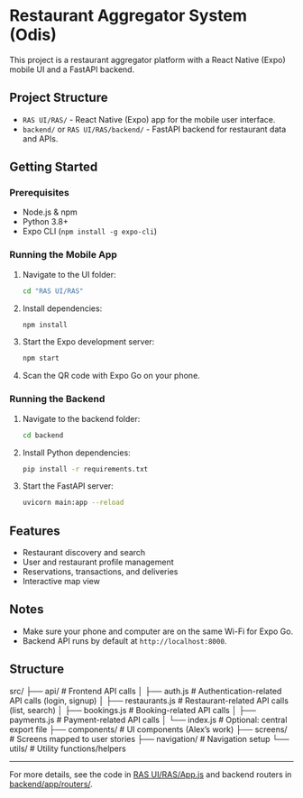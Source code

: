 # Restaurant Aggregator System (Odis)

This project is a restaurant aggregator platform with a React Native (Expo) mobile UI and a FastAPI backend.

## Project Structure

- `RAS UI/RAS/` - React Native (Expo) app for the mobile user interface.
- `backend/` or `RAS UI/RAS/backend/` - FastAPI backend for restaurant data and APIs.

## Getting Started

### Prerequisites

- Node.js & npm
- Python 3.8+
- Expo CLI (`npm install -g expo-cli`)

### Running the Mobile App

1. Navigate to the UI folder:
   ```sh
   cd "RAS UI/RAS"
   ```
2. Install dependencies:
   ```sh
   npm install
   ```
3. Start the Expo development server:
   ```sh
   npm start
   ```
4. Scan the QR code with Expo Go on your phone.

### Running the Backend

1. Navigate to the backend folder:
   ```sh
   cd backend
   ```
2. Install Python dependencies:
   ```sh
   pip install -r requirements.txt
   ```
3. Start the FastAPI server:
   ```sh
   uvicorn main:app --reload
   ```

## Features

- Restaurant discovery and search
- User and restaurant profile management
- Reservations, transactions, and deliveries
- Interactive map view

## Notes

- Make sure your phone and computer are on the same Wi-Fi for Expo Go.
- Backend API runs by default at `http://localhost:8000`.

## Structure

src/
├── api/                  # Frontend API calls
│   ├── auth.js           # Authentication-related API calls (login, signup)
│   ├── restaurants.js    # Restaurant-related API calls (list, search)
│   ├── bookings.js       # Booking-related API calls
│   ├── payments.js       # Payment-related API calls
│   └── index.js          # Optional: central export file
├── components/           # UI components (Alex’s work)
├── screens/              # Screens mapped to user stories
├── navigation/           # Navigation setup
└── utils/                # Utility functions/helpers

---

For more details, see the code in [RAS UI/RAS/App.js](RAS%20UI/RAS/App.js) and backend routers in [backend/app/routers/](../backend/app/routers/).
